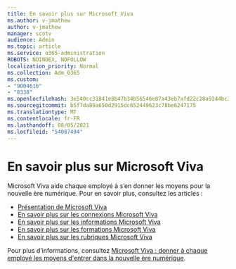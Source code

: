 ```yaml
---
title: En savoir plus sur Microsoft Viva
ms.author: v-jmathew
author: v-jmathew
manager: scotv
audience: Admin
ms.topic: article
ms.service: o365-administration
ROBOTS: NOINDEX, NOFOLLOW
localization_priority: Normal
ms.collection: Adm_O365
ms.custom:
- "9004616"
- "8338"
ms.openlocfilehash: 3e540cc31841e8b47b34b56546e87a43eb7afd22c28a9244bc3016e9937b087c
ms.sourcegitcommit: b5f7da89a650d2915dc652449623c78be6247175
ms.translationtype: MT
ms.contentlocale: fr-FR
ms.lasthandoff: 08/05/2021
ms.locfileid: "54087494"
---
```

# <a name="learn-about-microsoft-viva"></a>En savoir plus sur Microsoft Viva

Microsoft Viva aide chaque employé à s’en donner les moyens pour la nouvelle ère numérique. Pour en savoir plus, consultez les articles :

- [Présentation de Microsoft Viva](https://www.microsoft.com/microsoft-viva/overview)
- [En savoir plus sur les connexions Microsoft Viva](https://aka.ms/VivaConnectionsBlog/)
- [En savoir plus sur les informations Microsoft Viva](https://aka.ms/VivaInsightsBlog)
- [En savoir plus sur les formations Microsoft Viva](https://aka.ms/VivaLearningBlog)
- [En savoir plus sur les rubriques Microsoft Viva](https://aka.ms/viva/topics/blog)

Pour plus d’informations, consultez [Microsoft Viva : donner à chaque employé les moyens d'entrer dans la nouvelle ère numérique](https://www.microsoft.com/microsoft-365/blog/2021/02/04/microsoft-viva-empowering-every-employee-for-the-new-digital-age/).
